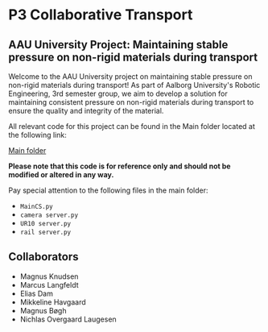 # P3 Collaborative Transport
## AAU University Project: Maintaining stable pressure on non-rigid materials during transport

Welcome to the AAU University project on maintaining stable pressure on non-rigid materials during transport! As part of Aalborg University's Robotic Engineering, 3rd semester group, we aim to develop a solution for maintaining consistent pressure on non-rigid materials during transport to ensure the quality and integrity of the material.

All relevant code for this project can be found in the Main folder located at the following link:

[Main folder](https://github.com/Nicher1/P3-Collaborative-Transport/blob/95df5bf0ba947747f3151effd0d1978839cc6ece/Main)

**Please note that this code is for reference only and should not be modified or altered in any way.**

Pay special attention to the following files in the main folder:
* `MainCS.py`
* `camera server.py`
* `UR10 server.py`
* `rail server.py`

## Collaborators
* Magnus Knudsen
* Marcus Langfeldt
* Elias Dam
* Mikkeline Havgaard
* Magnus Bøgh
* Nichlas Overgaard Laugesen
